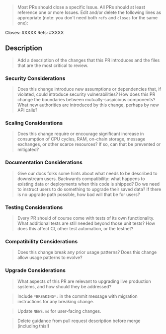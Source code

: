 <!-- < < < < < < < < < < < < < < < < < < < < < < < < < < < < < < < < < ☺
v                               ✰  Thanks for creating a PR! ✰
☺ > > > > > > > > > > > > > > > > > > > > > > > > > > > > > > > > >  -->

> Most PRs should close a specific Issue. All PRs should at least reference one or more Issues. Edit and/or delete the following lines as appropriate (note: you don't need both `refs` and `closes` for the same one):

Closes: #XXXX
Refs: #XXXX

## Description

> Add a description of the changes that this PR introduces and the files that are the most critical to review.

### Security Considerations

> Does this change introduce new assumptions or dependencies that, if violated, could introduce security vulnerabilities? How does this PR change the boundaries between mutually-suspicious components? What new authorities are introduced by this change, perhaps by new API calls?

### Scaling Considerations

> Does this change require or encourage significant increase in consumption of CPU cycles, RAM, on-chain storage, message exchanges, or other scarce resources? If so, can that be prevented or mitigated?

### Documentation Considerations

> Give our docs folks some hints about what needs to be described to downstream users.  Backwards compatibility: what happens to existing data or deployments when this code is shipped? Do we need to instruct users to do something to upgrade their saved data? If there is no upgrade path possible, how bad will that be for users?

### Testing Considerations

> Every PR should of course come with tests of its own functionality. What additional tests are still needed beyond those unit tests? How does this affect CI, other test automation, or the testnet? 

### Compatibility Considerations

> Does this change break any prior usage patterns? Does this change allow usage patterns to evolve?

### Upgrade Considerations

> What aspects of this PR are relevant to upgrading live production systems, and how should they be addressed?

> Include `*BREAKING*:` in the commit message with migration instructions for any breaking change.

> Update `NEWS.md` for user-facing changes.

> Delete guidance from pull request description before merge (including this!)
